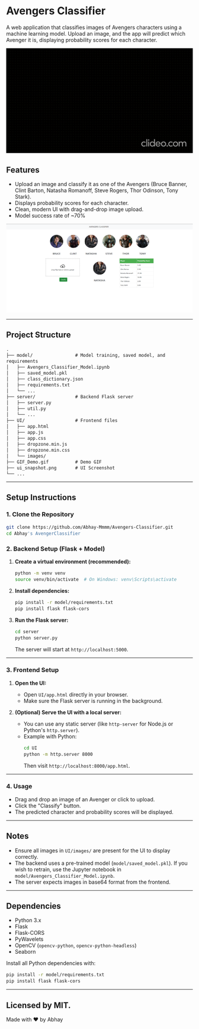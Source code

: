 # Avengers Classifier

A web application that classifies images of Avengers characters using a machine learning model. Upload an image, and the app will predict which Avenger it is, displaying probability scores for each character.

![Demo GIF](./GIF_Demo.gif)

## Features

- Upload an image and classify it as one of the Avengers (Bruce Banner, Clint Barton, Natasha Romanoff, Steve Rogers, Thor Odinson, Tony Stark).
- Displays probability scores for each character.
- Clean, modern UI with drag-and-drop image upload.
- Model success rate of ~70%

![UI Snapshot](./ui_snapshot.png)

---

## Project Structure

```
.
├── model/                # Model training, saved model, and requirements
│   ├── Avengers_Classifier_Model.ipynb
│   ├── saved_model.pkl
│   ├── class_dictionary.json
│   ├── requirements.txt
│   └── ...
├── server/               # Backend Flask server
│   ├── server.py
│   ├── util.py
│   └── ...
├── UI/                   # Frontend files
│   ├── app.html
│   ├── app.js
│   ├── app.css
│   ├── dropzone.min.js
│   ├── dropzone.min.css
│   └── images/
├── GIF_Demo.gif          # Demo GIF
├── ui_snapshot.png       # UI Screenshot
└── ...
```

---

## Setup Instructions

### 1. Clone the Repository

```bash
git clone https://github.com/Abhay-Mmmm/Avengers-Classifier.git
cd Abhay's AvengerClassifier
```

### 2. Backend Setup (Flask + Model)

1. **Create a virtual environment (recommended):**
    ```bash
    python -m venv venv
    source venv/bin/activate  # On Windows: venv\Scripts\activate
    ```

2. **Install dependencies:**
    ```bash
    pip install -r model/requirements.txt
    pip install flask flask-cors
    ```

3. **Run the Flask server:**
    ```bash
    cd server
    python server.py
    ```
    The server will start at `http://localhost:5000`.

---

### 3. Frontend Setup

1. **Open the UI:**
    - Open `UI/app.html` directly in your browser.
    - Make sure the Flask server is running in the background.

2. **(Optional) Serve the UI with a local server:**
    - You can use any static server (like `http-server` for Node.js or Python's `http.server`).
    - Example with Python:
      ```bash
      cd UI
      python -m http.server 8000
      ```
      Then visit `http://localhost:8000/app.html`.

---

### 4. Usage

- Drag and drop an image of an Avenger or click to upload.
- Click the "Classify" button.
- The predicted character and probability scores will be displayed.

---

## Notes

- Ensure all images in `UI/images/` are present for the UI to display correctly.
- The backend uses a pre-trained model (`model/saved_model.pkl`). If you wish to retrain, use the Jupyter notebook in `model/Avengers_Classifier_Model.ipynb`.
- The server expects images in base64 format from the frontend.

---

## Dependencies

- Python 3.x
- Flask
- Flask-CORS
- PyWavelets
- OpenCV (`opencv-python`, `opencv-python-headless`)
- Seaborn

Install all Python dependencies with:
```bash
pip install -r model/requirements.txt
pip install flask flask-cors
```

---
Licensed by MIT.
--- 

Made with ❤️ by Abhay
